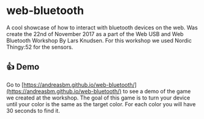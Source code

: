 # web-bluetooth

A cool showcase of how to interact with bluetooth devices on the web. Was create the 22nd of November 2017 as a part of the Web USB and Web Bluetooth Workshop By Lars Knudsen. For this workshop we used Nordic Thingy:52 for the sensors.

## 👍 Demo

Go to [https://andreasbm.github.io/web-bluetooth/](https://andreasbm.github.io/web-bluetooth/) to see a demo of the game we created at the workshop. The goal of this game is to turn your device until your color is the same as the target color. For each color you will have 30 seconds to find it.